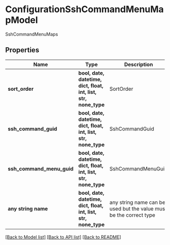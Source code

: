 # ConfigurationSshCommandMenuMapModel

SshCommandMenuMaps

## Properties
Name | Type | Description | Notes
------------ | ------------- | ------------- | -------------
**sort_order** | **bool, date, datetime, dict, float, int, list, str, none_type** | SortOrder | [optional] 
**ssh_command_guid** | **bool, date, datetime, dict, float, int, list, str, none_type** | SshCommandGuid | [optional] 
**ssh_command_menu_guid** | **bool, date, datetime, dict, float, int, list, str, none_type** | SshCommandMenuGuid | [optional] 
**any string name** | **bool, date, datetime, dict, float, int, list, str, none_type** | any string name can be used but the value must be the correct type | [optional]

[[Back to Model list]](../README.md#documentation-for-models) [[Back to API list]](../README.md#documentation-for-api-endpoints) [[Back to README]](../README.md)


